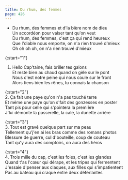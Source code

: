 ```yaml
---
title: Du rhum, des femmes
page: 426
---  
```


- Du rhum, des femmes et d'la bière nom de dieu  
Un accordéon pour valser tant qu'on veut  
Du rhum, des femmes, c'est ça qui rend heureux  
Que l'diable nous emporte, on n'a rien trouvé d'mieux  
Oh oh oh oh, on n'a rien trouvé d'mieux  


{:start="1"}  
1. Hello Cap'taine, fais briller tes galons  
Et reste bien au chaud quand on gèle sur le pont  
Nous c'est notre peine qui nous coule sur le front  
Alors tiens bien les rênes, tu connais la chanson  


{:start="2"}  
2. Ça fait une paye qu'on n'a pas touché terre  
Et même une paye qu'on s'fait des gonzesses en poster  
Tant pis pour celle qui s'pointera la première  
J'lui démonte la passerelle, la cale, la dunette arrière  

   
{:start="3"}  
3. Tout est gravé quelque part sur ma peau  
Tellement qu'j'en ai les bras comme des romans photos  
Blessure de guerre, cul d'bouteille, coup de couteau  
Tant qu'y aura des comptoirs, on aura des héros  


{:start="4"}  
4. Trois mille du cap, c'est les foies, c'est les glandes  
Quand t'as l'cœur qui dérape, et les tripes qui fermentent  
J'essaie d'penser aux claques, aux filles qui s'impatientent  
Pas au bateau qui craque entre deux déferlantes  